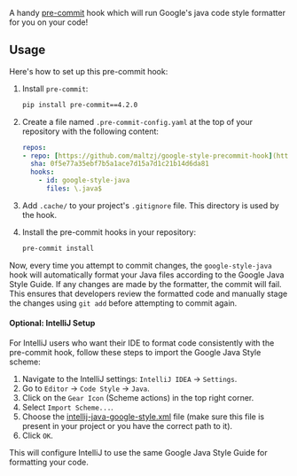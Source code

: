 A handy [pre-commit](http://pre-commit.com/) hook which will run Google's java code style formatter for you on your code!

## Usage

Here's how to set up this pre-commit hook:

1.  Install `pre-commit`:
    ```bash
    pip install pre-commit==4.2.0
    ```

2.  Create a file named `.pre-commit-config.yaml` at the top of your repository with the following content:
    ```yaml
    repos:
    - repo: [https://github.com/maltzj/google-style-precommit-hook](https://github.com/maltzj/google-style-precommit-hook)
      sha: 0f5e77a35ebf7b5a1ace7d15a7d1c21b14d6da81
      hooks:
        - id: google-style-java
          files: \.java$
    ```

3.  Add `.cache/` to your project's `.gitignore` file. This directory is used by the hook.

4.  Install the pre-commit hooks in your repository:
    ```bash
    pre-commit install
    ```

Now, every time you attempt to commit changes, the `google-style-java` hook will automatically format your Java files according to the Google Java Style Guide. If any changes are made by the formatter, the commit will fail. This ensures that developers review the formatted code and manually stage the changes using `git add` before attempting to commit again.

#### Optional: IntelliJ Setup

For IntelliJ users who want their IDE to format code consistently with the pre-commit hook, follow these steps to import the Google Java Style scheme:

1.  Navigate to the IntelliJ settings: `IntelliJ IDEA` -> `Settings`.
2.  Go to `Editor` -> `Code Style` -> `Java`.
3.  Click on the `Gear Icon` (Scheme actions) in the top right corner.
4.  Select `Import Scheme...`.
5.  Choose the [intellij-java-google-style.xml](./intellij-java-google-style.xml) file (make sure this file is present in your project or you have the correct path to it).
6.  Click `OK`.

This will configure IntelliJ to use the same Google Java Style Guide for formatting your code.
